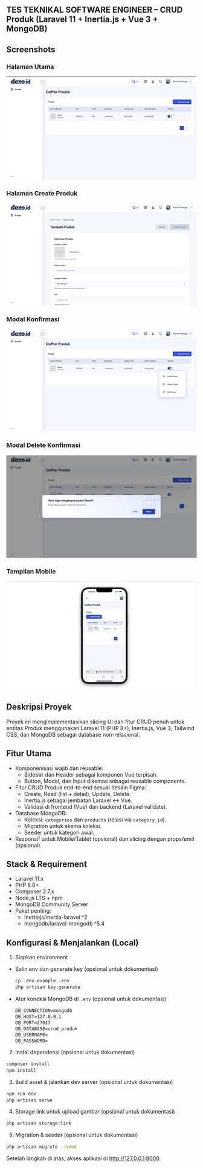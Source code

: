 ## TES TEKNIKAL SOFTWARE ENGINEER – CRUD Produk (Laravel 11 + Inertia.js + Vue 3 + MongoDB)

## Screenshots

### Halaman Utama

![Index](public/doc/index.jpeg)

### Halaman Create Produk

![Create Product](public/doc/create.jpeg)

### Modal Konfirmasi

![Modal](public/doc/modal.jpeg)

### Modal Delete Konfirmasi

![Modal Delete](public/doc/modal_delete.jpeg)

### Tampilan Mobile

![Mobile View](public/doc/mobile.jpeg)

## Deskripsi Proyek

Proyek ini mengimplementasikan slicing UI dan fitur CRUD penuh untuk entitas Produk menggunakan Laravel 11 (PHP 8+), Inertia.js, Vue 3, Tailwind CSS, dan MongoDB sebagai database non-relasional.

## Fitur Utama

-   Komponenisasi wajib dan reusable:
    -   Sidebar dan Header sebagai komponen Vue terpisah.
    -   Button, Modal, dan Input dikemas sebagai reusable components.
-   Fitur CRUD Produk end-to-end sesuai desain Figma:
    -   Create, Read (list + detail), Update, Delete.
    -   Inertia.js sebagai jembatan Laravel ↔ Vue.
    -   Validasi di frontend (Vue) dan backend (Laravel validate).
-   Database MongoDB:
    -   Koleksi: `categories` dan `products` (relasi via `category_id`).
    -   Migration untuk skema koleksi.
    -   Seeder untuk kategori awal.
-   Responsif untuk Mobile/Tablet (opsional) dan slicing dengan props/emit (opsional).

## Stack & Requirement

-   Laravel 11.x
-   PHP 8.0+
-   Composer 2.7.x
-   Node.js LTS + npm
-   MongoDB Community Server
-   Paket penting:
    -   inertiajs/inertia-laravel ^2
    -   mongodb/laravel-mongodb ^5.4

## Konfigurasi & Menjalankan (Local)

1. Siapkan environment

-   Salin env dan generate key (opsional untuk dokumentasi)

    ```bash
    cp .env.example .env
    php artisan key:generate
    ```

-   Atur koneksi MongoDB di `.env` (opsional untuk dokumentasi)
    ```env
    DB_CONNECTION=mongodb
    DB_HOST=127.0.0.1
    DB_PORT=27017
    DB_DATABASE=crud_produk
    DB_USERNAME=
    DB_PASSWORD=
    ```

2. Instal dependensi (opsional untuk dokumentasi)

```bash
composer install
npm install
```

3. Build asset & jalankan dev server (opsional untuk dokumentasi)

```bash
npm run dev
php artisan serve
```

4. Storage link untuk upload gambar (opsional untuk dokumentasi)

```bash
php artisan storage:link
```

5. Migration & seeder (opsional untuk dokumentasi)

```bash
php artisan migrate --seed
```

Setelah langkah di atas, akses aplikasi di http://127.0.0.1:8000.
